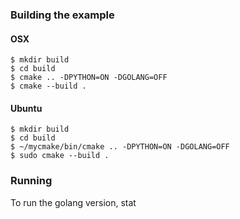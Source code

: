 ### Building the example

#### OSX

```text
$ mkdir build
$ cd build
$ cmake .. -DPYTHON=ON -DGOLANG=OFF
$ cmake --build .
```

#### Ubuntu

```text
$ mkdir build
$ cd build
$ ~/mycmake/bin/cmake .. -DPYTHON=ON -DGOLANG=OFF
$ sudo cmake --build .
```

### Running

To run the golang version, stat
